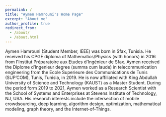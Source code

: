```yaml
---
permalink: /
title: "Aymen Hamrouni's Home Page"
excerpt: "About me"
author_profile: true
redirect_from: 
  - /about/
  - /about.html
---
```



Aymen Hamrouni (Student Member, IEEE) was born in Sfax, Tunisia. He received his CPGE diploma of Mathematics/Physics (with honors) in 2016 from l'Institut Préparatoire aux Etudes d'Ingénieur de Sfax. Aymen received the Diplome d’Ingenieur degree (summa cum laude) in telecommunication engineering from the Ecole Superieure des Communications de Tunis (SUP’COM), Tunis, Tunisia, in 2019. He is now affiliated with King Abdullah University of Science and Technology (KAUST) as a Master Student. During the period form 2019 to 2021, Aymen worked as a Research Scientist with the School of Systems and Enterprises at Stevens Institute of Technology, NJ, USA. His research interests include the intersection of mobile crowdsourcing, deep learning, algorithm design, optimization, mathematical modeling, graph theory, and the Internet-of-Things.

